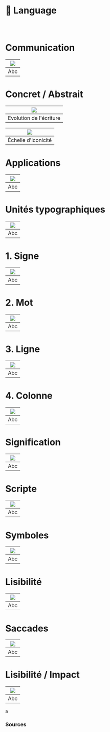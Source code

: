 # 💬 Language

  
### &nbsp;

# Communication  
|![](links/1-Language_v2.gif)|
|:---:|
| Abc |

# Concret / Abstrait  
|![](links/1-Language_v211.gif)|
|:---:|
| Evolution de l'écriture |

|![](links/1-Language_v210.jpg)|
|:---:|
| Échelle d'iconicité |

# Applications  
|![](links/1-Language_v217.gif)|
|:---:|
| Abc |

# Unités typographiques  
|![](links/1-Language_v252.gif)|
|:---:|
| Abc |

# 1. Signe  
|![](links/1-Language_v272.gif)|
|:---:|
| Abc |

# 2. Mot  
|![](links/1-Language_v279.gif)|
|:---:|
| Abc |

# 3. Ligne  
|![](links/1-Language_v285.gif)|
|:---:|
| Abc |

# 4. Colonne  
|![](links/1-Language_v2108.gif)|
|:---:|
| Abc |

# Signification  
|![](links/1-Language_v2116.gif)|
|:---:|
| Abc |

# Scripte  
|![](links/1-Language_v2120.gif)|
|:---:|
| Abc |

# Symboles  
|![](links/1-Language_v2127.gif)|
|:---:|
| Abc |

# Lisibilité  
|![](links/1-Language_v2133.gif)|
|:---:|
| Abc |

# Saccades  
|![](links/1-Language_v2137.gif)|
|:---:|
| Abc |

# Lisibilité / Impact  
|![](links/1-Language_v2161.gif)|
|:---:|
| Abc |

a



### Sources

<!-- - **Prénom Nom**  
  *Titre*, 0000 -->

<!-- [^1]: Adrian Frutiger, *Type, Sign, Symbol*, 1980 -->

